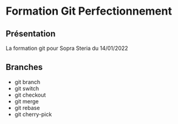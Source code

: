 # Formation Git Perfectionnement

## Présentation

La formation git pour Sopra Steria du 14/01/2022

## Branches

- git branch
- git switch
- git checkout
- git merge
- git rebase
- git cherry-pick

